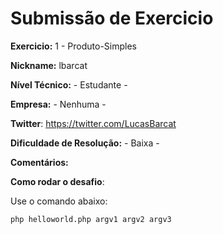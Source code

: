 # Submissão de Exercicio

**Exercicio:** 1 - Produto-Simples

**Nickname:** lbarcat   

**Nível Técnico:** - Estudante -

**Empresa:** - Nenhuma -

**Twitter**: https://twitter.com/LucasBarcat

**Dificuldade de Resolução:** - Baixa -

**Comentários:** 

**Como rodar o desafio**: 

Use o comando abaixo: 
```bash
php helloworld.php argv1 argv2 argv3
```